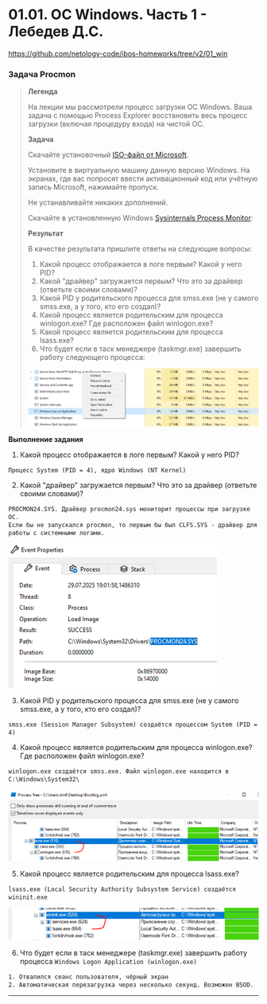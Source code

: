# 01.01. ОС Windows. Часть 1 - Лебедев Д.С.
https://github.com/netology-code/ibos-homeworks/tree/v2/01_win

### Задача Procmon

> **Легенда**
> 
> На лекции мы рассмотрели процесс загрузки ОС Windows. Ваша задача с помощью Process Explorer восстановить весь процесс загрузки (включая процедуру входа) на чистой ОС.
> 
> **Задача**
> 
> Скачайте установочный [ISO-файл от Microsoft](https://www.microsoft.com/en-us/evalcenter/evaluate-windows-10-enterprise).
> 
> Установите в виртуальную машину данную версию Windows. На экранах, где вас попросят ввести активационный код или учётную запись Microsoft, нажимайте пропуск.
> 
> Не устанавливайте никаких дополнений.
> 
> Скачайте в установленную Windows [Sysinternals Process Monitor](https://learn.microsoft.com/en-us/sysinternals/downloads/procmon):
> 
> **Результат**
> 
> В качестве результата пришлите ответы на следующие вопросы:
> 
> 1. Какой процесс отображается в логе первым? Какой у него PID?
> 2. Какой "драйвер" загружается первым? Что это за драйвер (ответьте своими словами)?
> 3. Какой PID у родительского процесса для smss.exe (не у самого smss.exe, а у того, кто его создал)?
> 4. Какой процесс является родительским для процесса winlogon.exe? Где расположен файл winlogon.exe?
> 5. Какой процесс является родительским для процесса lsass.exe?
> 6. Что будет если в таск менеджере (taskmgr.exe) завершить работу следующего процесса:
> 
> ![](_att/040101-00-02_taskmgr.png)  
> 

**Выполнение задания**

1. Какой процесс отображается в логе первым? Какой у него PID?

```
Процесс System (PID = 4), ядро Windows (NT Kernel)
```

2. Какой "драйвер" загружается первым? Что это за драйвер (ответьте своими словами)?

```
PROCMON24.SYS. Драйвер procmon24.sys мониторит процессы при загрузке ОС.  
Если бы не запускался procmon, то первым бы был CLFS.SYS - драйвер для работы с системными логами.
```

![](_att/040101-01-02.png)  

3. Какой PID у родительского процесса для smss.exe (не у самого smss.exe, а у того, кто его создал)?

```
smss.exe (Session Manager Subsystem) создаётся процессом System (PID = 4)
```

4. Какой процесс является родительским для процесса winlogon.exe? Где расположен файл winlogon.exe?

```
winlogon.exe создаётся smss.exe. Файл winlogon.exe находится в C:\Windows\System32\
```

![](_att/040101-01-04.png)

 5. Какой процесс является родительским для процесса lsass.exe?

```
lsass.exe (Local Security Authority Subsystem Service) создаётся wininit.exe
```

![](_att/040101-01-05.png)

6. Что будет если в таск менеджере (taskmgr.exe) завершить работу процесса `Windows Logon Application (winlogon.exe)`

```
1. Отвалился сеанс пользователя, чёрный экран  
2. Автоматическая перезагрузка через несколько секунд. Возможен BSOD.
```

---
